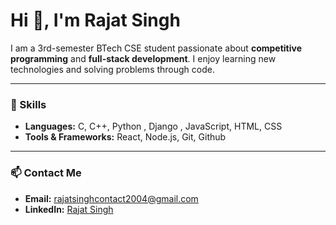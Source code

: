 # Hi 👋, I'm Rajat Singh

I am a 3rd-semester BTech CSE student passionate about **competitive programming** and **full-stack development**. I enjoy learning new technologies and solving problems through code.

---

### 🔧 Skills

- **Languages:** C, C++, Python , Django , JavaScript, HTML, CSS  
- **Tools & Frameworks:** React, Node.js, Git, Github

---

### 📫 Contact Me

- **Email:** rajatsinghcontact2004@gmail.com  
- **LinkedIn:** [Rajat Singh](https://www.linkedin.com/in/rajat-singh-954243308/)
